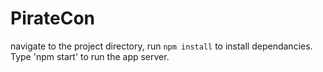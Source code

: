 # PirateCon

navigate to the project directory, run `npm install` to install dependancies. Type 'npm start' to run the app server.


